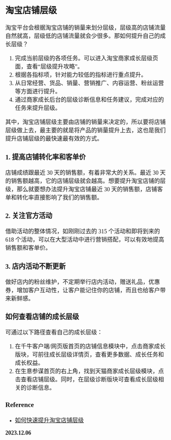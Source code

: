 <font size=4 face='楷体'>

## 淘宝店铺层级

淘宝平台会根据淘宝店铺的销量来划分层级，层级高的店铺流量自然就高，层级低的店铺流量就会少很多。那如何提升自己的成长层级？

1. 完成当前层级的各项任务。可以进入淘宝商家成长层级页面，查看“层级提升攻略”。
2. 根据各指标项，针对能力较低的指标进行重点提升。
3. 从日常经营、货品、销量、营销推广、内容运营、粉丝运营等方面进行提升。
4. 通过商家成长后台的层级诊断信息和任务建议，完成对应的任务来提升层级。

其中，淘宝店铺层级主要由店铺的销量来决定的，所以要将店铺层级做上去，最主要的就是将产品的销量提升上去，这也是我们提升店铺层级的最快速最有效的方式。

### 1. 提高店铺转化率和客单价

店铺成绩跟最近 30 天的销售额，有着非常大的关系。最近 30 天的销售额越高，它的店铺层级就会越高。想要提升淘宝店铺的层级，那么就要想办法提升淘宝店铺最近 30 天的销售额，店铺客单和转化率直接影响了我们的销售额。

### 2. 关注官方活动

借助活动的整体情况，如刚刚过去的 315 个活动和即将到来的 618 个活动，可以在大型活动中进行营销搭配，可以有效地提高销售额和客单价。

### 3. 店内活动不断更新

做好店内的粉丝维护，不定期举行店内活动，赠送礼品，优惠券，增加客户互动性，让客户能记住你的店铺，而且也给客户带来新鲜感。

### 如何查看店铺的成长层级

可通过以下路径查看自己的成长层级：

1. 在千牛客户端/网页版首页的店铺信息模块中，点击商家成长版块，可前往成长层级详情页，查看更多数据、成长任务和成长权益。
2. 在生意参谋首页的右上角，找到天猫商家成长层级模块，点击查看店铺层级。同时，在层级诊断版块可查看成长层级相关的诊断信息。

### Reference

- [如何快速提升淘宝店铺层级](https://www.zhihu.com/question/410229690/answer/2991385937)

**2023.12.06**
